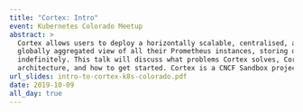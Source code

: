 ```yaml
---
title: "Cortex: Intro"
event: Kubernetes Colorado Meetup
abstract: >
  Cortex allows users to deploy a horizontally scalable, centralised, and
  globally aggregated view of all their Prometheus instances, storing data
  indefinitely. This talk will discuss what problems Cortex solves, Cortex's
  architecture, and how to get started. Cortex is a CNCF Sandbox project.
url_slides: intro-to-cortex-k8s-colorado.pdf
date: 2019-10-09
all_day: true
---
```

